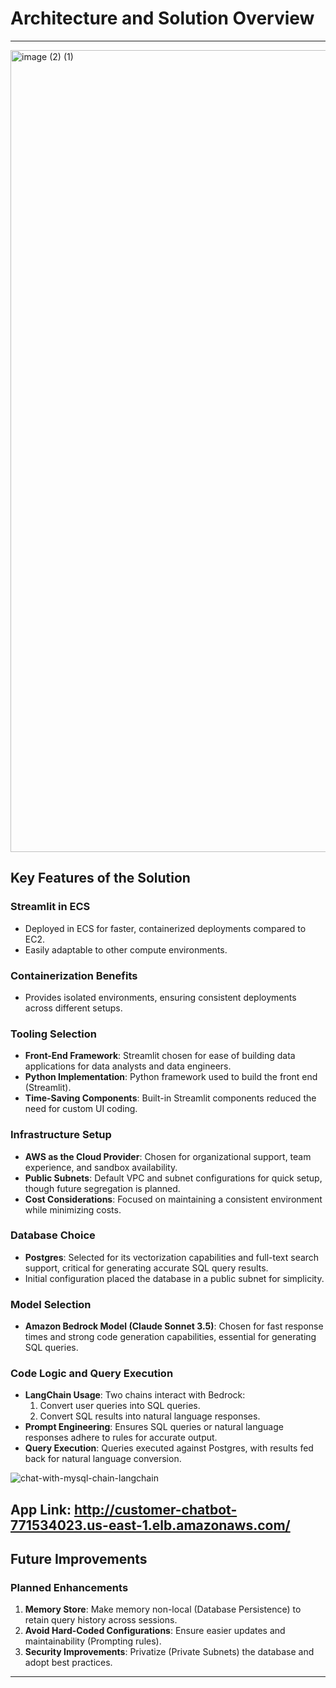 # Architecture and Solution Overview
---
<img width="1283" alt="image (2) (1)" src="https://github.com/user-attachments/assets/2bc8775e-de5a-4662-af27-6d5c094fe4c5">

## Key Features of the Solution

### Streamlit in ECS
- Deployed in ECS for faster, containerized deployments compared to EC2.
- Easily adaptable to other compute environments.

### Containerization Benefits
- Provides isolated environments, ensuring consistent deployments across different setups.

### Tooling Selection
- **Front-End Framework**: Streamlit chosen for ease of building data applications for data analysts and data engineers.
- **Python Implementation**: Python framework used to build the front end (Streamlit).
- **Time-Saving Components**: Built-in Streamlit components reduced the need for custom UI coding.

### Infrastructure Setup
- **AWS as the Cloud Provider**: Chosen for organizational support, team experience, and sandbox availability.
- **Public Subnets**: Default VPC and subnet configurations for quick setup, though future segregation is planned.
- **Cost Considerations**: Focused on maintaining a consistent environment while minimizing costs.

### Database Choice
- **Postgres**: Selected for its vectorization capabilities and full-text search support, critical for generating accurate SQL query results.
- Initial configuration placed the database in a public subnet for simplicity.

### Model Selection
- **Amazon Bedrock Model (Claude Sonnet 3.5)**: Chosen for fast response times and strong code generation capabilities, essential for generating SQL queries.

### Code Logic and Query Execution
- **LangChain Usage**: Two chains interact with Bedrock:
  1. Convert user queries into SQL queries.
  2. Convert SQL results into natural language responses.
- **Prompt Engineering**: Ensures SQL queries or natural language responses adhere to rules for accurate output.
- **Query Execution**: Queries executed against Postgres, with results fed back for natural language conversion.

![chat-with-mysql-chain-langchain](https://github.com/user-attachments/assets/37a776b7-1d60-47c2-b729-ca2322e65112)

App Link: http://customer-chatbot-771534023.us-east-1.elb.amazonaws.com/
---

## Future Improvements

### Planned Enhancements
1. **Memory Store**: Make memory non-local (Database Persistence) to retain query history across sessions.
2. **Avoid Hard-Coded Configurations**: Ensure easier updates and maintainability (Prompting rules).
3. **Security Improvements**: Privatize (Private Subnets) the database and adopt best practices.

---

